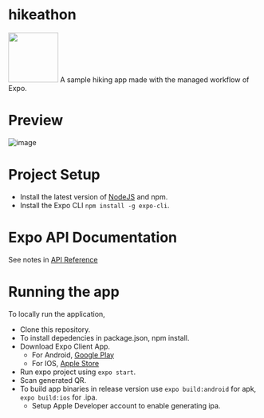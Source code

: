 # hikeathon

<img src="https://user-images.githubusercontent.com/20078552/60428276-1157bc00-9c2b-11e9-8910-f0d013f40fde.png " width="100">
A sample hiking app made with the managed workflow of Expo.


# Preview
![image](https://user-images.githubusercontent.com/20078552/60428204-ee2d0c80-9c2a-11e9-8c19-23d0e19f0e6d.png)


# Project Setup

- Install the latest version of [NodeJS](https://nodejs.org/en/) and npm.
- Install the Expo CLI `npm install -g expo-cli`.
  
# Expo API Documentation

   See notes in
   [API Reference](https://docs.expo.io/versions/v33.0.0/sdk/overview/)
 
 
# Running the app 
   
   To locally run the application,
   
   - Clone this repository.
   - To install depedencies in package.json, npm install. 
   - Download Expo Client App. 
        - For Android, [Google Play](https://play.google.com/store/apps/details?id=host.exp.exponent&hl=en)
        - For IOS, [Apple Store](https://apps.apple.com/us/app/expo-client/id982107779)
   - Run expo project using `expo start`.
   - Scan generated QR.
   - To build app binaries in release version use `expo build:android` for apk, `expo build:ios` for .ipa.
     - Setup Apple Developer account to enable generating ipa.

   
